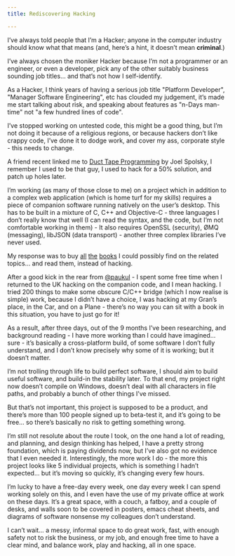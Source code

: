 ```yaml
---
title: Rediscovering Hacking

---
```


I’ve always told people that I’m a Hacker; anyone in the computer
industry should know what that means (and, here’s a hint, it doesn’t
mean **criminal**.)

I’ve always chosen the moniker Hacker because I’m not a programmer or an
engineer, or even a developer, pick any of the other suitably business
sounding job titles… and that’s not how I self-identify.

As a Hacker, I think years of having a serious job title "Platform
Developer", "Manager Software Engineering", etc has clouded my
judgement, it’s made me start talking about risk, and speaking about
features as "n-Days man-time" not "a few hundred lines of code".

I’ve stopped working on untested code, this might be a good thing, but
I’m not doing it because of a religious regions, or because hackers
don’t like crappy code, I’ve done it to dodge work, and cover my ass,
corporate style - this needs to change.

A friend recent linked me to [Duct Tape Programming] by Joel Spolsky, I
remember I used to be that guy, I used to hack for a 50% solution, and
patch up holes later.

I’m working (as many of those close to me) on a project which in
addition to a complex web application (which is home turf for my skills)
requires a piece of companion software running natively on the user’s
desktop. This has to be built in a mixture of C, C++ and Objective-C -
three languages I don’t really know that well (I can read the syntax,
and the code, but I’m not comfortable working in them) - It also
requires OpenSSL (security), ØMQ (messaging), libJSON (data transport) -
another three complex libraries I’ve never used.

My response was to buy [all][1] [the][2] [books][3] I could possibly find on the
related topics… and read them, instead of hacking.

After a good kick in the rear from [@paukul] - I spent some free time when
I returned to the UK hacking on the companion code, and I mean hacking.
I tried 200 things to make some obscure C/C++ bridge (which I now
realise is simple) work, because I didn’t have a choice, I was hacking
at my Gran’s place, in the Car, and on a Plane - there’s no way you can
sit with a book in this situation, you have to just go for it!

As a result, after three days, out of the 9 months I’ve been
researching, and background reading - I have more working than I could
have imagined… sure - it’s basically a cross-platform build, of some
software I don’t fully understand, and I don’t know precisely why some
of it is working; but it doesn’t matter.

I’m not trolling through life to build perfect software, I should aim to
build useful software, and build-in the stability later. To that end, my
project right now doesn’t compile on Windows, doesn’t deal with all
characters in file paths, and probably a bunch of other things I’ve
missed.

But that’s not important, this project is supposed to be a product, and
there’s more than 100 people signed up to beta-test it, and it’s going
to be free… so there’s basically no risk to getting something wrong.

I’m still not resolute about the route I took, on the one hand a lot of
reading, and planning, and design thinking has helped, I have a pretty
strong foundation, which is paying dividends now, but I’ve also got no
evidence that I even needed it. Interestingly, the more work I do - the
more this project looks like 5 individual projects, which is something I
hadn’t expected… but it’s moving so quickly, it’s changing every few
hours.

I’m lucky to have a free-day every week, one day every week I can spend
working solely on this, and I even have the use of my private office at
work on these days. It’s a great space, with a couch, a fatboy, and a
couple of desks, and walls soon to be covered in posters, emacs cheat
sheets, and diagrams of software nonsense my colleagues don’t
understand.

I can’t wait… a messy, informal space to do great work, fast, with
enough safety not to risk the business, or my job, and enough free time
to have a clear mind, and balance work, play and hacking, all in one
space.

[@paukul]: http://twitter.com/paukul
[Duct Tape Programming]: http://www.joelonsoftware.com/items/2009/09/23.html
[1]: http://en.wikipedia.org/wiki/The_C_Programming_Language_(book)
[2]: http://www.amazon.com/Large-Scale-Software-Design-John-Lakos/dp/0201633620
[3]: http://man7.org/tlpi/
